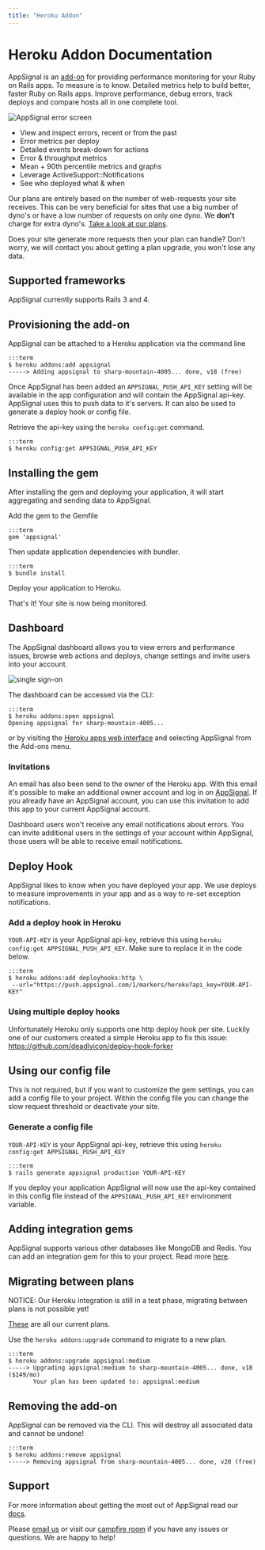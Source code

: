 ```yaml
---
title: "Heroku Addon"
---
```


# Heroku Addon Documentation

AppSignal is an [add-on](http://addons.heroku.com) for providing performance monitoring for your Ruby on Rails apps.
To measure is to know. Detailed metrics help to build better, faster Ruby on Rails apps.
Improve performance, debug errors, track deploys and compare hosts all in one complete tool.

![AppSignal error screen](https://s3.amazonaws.com/heroku.devcenter/heroku_assets/images/201-original.jpg 'AppSignal error screen')

* View and inspect errors, recent or from the past
* Error metrics per deploy
* Detailed events break-down for actions
* Error & throughput metrics
* Mean + 90th percentile metrics and graphs
* Leverage ActiveSupport::Notifications
* See who deployed what & when

Our plans are entirely based on the number of web-requests your site receives.
This can be very beneficial for sites that use a big number of dyno's or have a low number of requests on only one dyno.
We __don't__ charge for extra dyno's.
[Take a look at our plans](http://addons.heroku.com/appsignal).


Does your site generate more requests then your plan can handle? Don't worry, we will contact you about getting a plan upgrade, you won't lose any data.

## Supported frameworks

AppSignal currently supports Rails 3 and 4.

## Provisioning the add-on

AppSignal can be attached to a Heroku application via the command line

    :::term
    $ heroku addons:add appsignal
    -----> Adding appsignal to sharp-mountain-4005... done, v18 (free)

Once AppSignal has been added an `APPSIGNAL_PUSH_API_KEY` setting will be available in the app configuration and will contain the AppSignal api-key. AppSignal uses this to push data to it's servers. It can also be used to generate a deploy hook or config file.

Retrieve the api-key using the `heroku config:get` command.

    :::term
    $ heroku config:get APPSIGNAL_PUSH_API_KEY

## Installing the gem

After installing the gem and deploying your application, it will start aggregating and sending data to AppSignal.

Add the gem to the Gemfile

    :::term
    gem 'appsignal'

Then update application dependencies with bundler.

    :::term
    $ bundle install

Deploy your application to Heroku.

That's it! Your site is now being monitored.

## Dashboard

The AppSignal dashboard allows you to view errors and performance issues, browse web actions and deploys, change settings and invite users into your account.

![single sign-on](https://s3.amazonaws.com/heroku.devcenter/heroku_assets/images/203-original.jpg 'Single sign-on')

The dashboard can be accessed via the CLI:

    :::term
    $ heroku addons:open appsignal
    Opening appsignal for sharp-mountain-4005...

or by visiting the [Heroku apps web interface](http://heroku.com/myapps) and selecting AppSignal from the Add-ons menu.

### Invitations

An email has also been send to the owner of the Heroku app.
With this email it's possible to make an additional owner account and log in on [AppSignal](http://www.appsignal.com).
If you already have an AppSignal account, you can use this invitation to add this app to your current AppSignal account.

Dashboard users won't receive any email notifications about errors.
You can invite additional users in the settings of your account within AppSignal, those users will be able to receive email notifications.

## Deploy Hook

AppSignal likes to know when you have deployed your app. We use deploys to measure improvements in your app and as a way to re-set exception notifications.

### Add a deploy hook in Heroku

`YOUR-API-KEY` is your AppSignal api-key, retrieve this using `heroku config:get APPSIGNAL_PUSH_API_KEY`. Make sure to replace it in the code below.

    :::term
    $ heroku addons:add deployhooks:http \
     --url="https://push.appsignal.com/1/markers/heroku?api_key=YOUR-API-KEY"

### Using multiple deploy hooks

Unfortunately Heroku only supports one http deploy hook per site. Luckily one of our customers created a simple Heroku app to fix this issue: https://github.com/deadlyicon/deploy-hook-forker

## Using our config file

This is not required, but if you want to customize the gem settings, you can add a config file to your project.
Within the config file you can change the slow request threshold or deactivate your site.

### Generate a config file

`YOUR-API-KEY` is your AppSignal api-key, retrieve this using `heroku config:get APPSIGNAL_PUSH_API_KEY`

    :::term
    $ rails generate appsignal production YOUR-API-KEY

If you deploy your application AppSignal will now use the api-key contained in this config file instead of the `APPSIGNAL_PUSH_API_KEY` environment variable.

## Adding integration gems

AppSignal supports various other databases like MongoDB and Redis. You can add an integration gem for this to your project.
Read more [here](http://docs.appsignal.com/tweaks-in-your-code/integration-gems.html).

## Migrating between plans

NOTICE: Our Heroku integration is still in a test phase, migrating between plans is not possible yet!

[These](http://addons.heroku.com/appsignal) are all our current plans.

Use the `heroku addons:upgrade` command to migrate to a new plan.

    :::term
    $ heroku addons:upgrade appsignal:medium
    -----> Upgrading appsignal:medium to sharp-mountain-4005... done, v18 ($149/mo)
           Your plan has been updated to: appsignal:medium

## Removing the add-on

AppSignal can be removed via the CLI.
This will destroy all associated data and cannot be undone!

    :::term
    $ heroku addons:remove appsignal
    -----> Removing appsignal from sharp-mountain-4005... done, v20 (free)

## Support

For more information about getting the most out of AppSignal read our [docs](http://docs.appsignal.com/).

Please [email us](mailto:support@appsignal.com) or visit our [campfire room](https://80beans.campfirenow.com/f08a4) if you have any issues or questions. We are happy to help!
